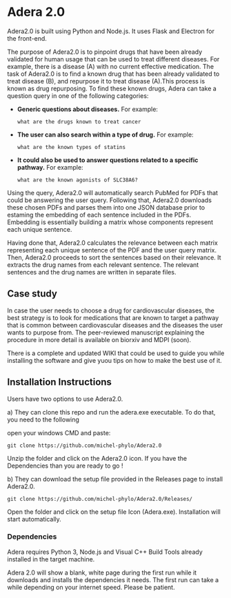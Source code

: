 
# Adera 2.0

Adera2.0 is built using Python and Node.js. It uses Flask and Electron for the front-end.

The purpose of Adera2.0 is to pinpoint drugs that have been already validated for human usage that can be used to treat different diseases. For example, there is a disease (A) with no current effective medication. The task of Adera2.0 is to find a known drug that has been already validated to treat disease (B), and repurpose it to treat disease (A).This process is known as drug repurposing. To find these known drugs, Adera can take a question query in one of the following categories:

- **Generic questions about diseases.** For example: 
    
    `what are the drugs known to treat cancer`
- **The user can also search within a type of drug.** For example: 

    `what are the known types of statins`
- **It could also be used to answer questions related to a specific pathway.** For example: 
    
    `what are the known agonists of SLC38A6?`


Using the query, Adera2.0 will automatically search PubMed for PDFs that could be answering the user query. Following that, Adera2.0 downloads these chosen PDFs and parses them into one JSON database prior to estaming the embedding of each sentence included in the PDFs. Embedding is essentially building a matrix whose components represent each unique sentence.

Having done that, Adera2.0 calculates the relevance between each matrix representing each unique sentence of the PDF and the user query matrix. Then, Adera2.0 proceeds to sort the sentences based on their relevance. It extracts the drug names from each relevant sentence. The relevant sentences and the drug names are written in separate files.

## Case study
In case the user needs to choose a drug for cardiovascular diseases, the best strategy is to look for medications that are known to target a pathway that is common between cardiovascular diseases and the diseases the user wants to purpose from. The peer-reviewed manuscript explaining the procedure in more detail is available on biorxiv and MDPI (soon).

There is a complete and updated WIKI that could be used to guide you while installing the software and give yuou tips on how to make the best use of it.

## Installation Instructions

Users have two options to use Adera2.0.

a) They can clone this repo and run the adera.exe executable. To do that, you need to the following

open your windows CMD and paste:

`git clone https://github.com/michel-phylo/Adera2.0`

Unzip the folder and click on the Adera2.0 icon.
If you have the Dependencies than you are ready to go !

b) They can download the setup file provided in the Releases page to install Adera2.0.

`git clone https://github.com/michel-phylo/Adera2.0/Releases/`

Open the folder and click on the setup file Icon (Adera.exe). Installation will start automatically.
### Dependencies

Adera requires Python 3, Node.js and Visual C++ Build Tools already installed in the target machine. 
 



Adera 2.0 will show a blank, white page during the first run while it downloads and installs the dependencies it needs. The first run can take a while depending on your internet speed. Please be patient. 

